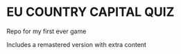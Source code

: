# EU COUNTRY CAPITAL QUIZ
Repo for my first ever game

Includes a remastered version with extra content
